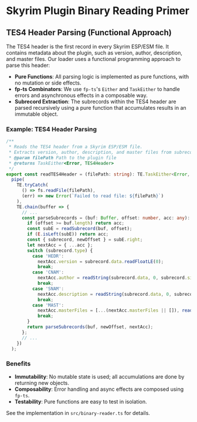 # Skyrim Plugin Binary Reading Primer

## TES4 Header Parsing (Functional Approach)

The TES4 header is the first record in every Skyrim ESP/ESM file. It contains metadata about the plugin, such as version, author, description, and master files. Our loader uses a functional programming approach to parse this header:

- **Pure Functions**: All parsing logic is implemented as pure functions, with no mutation or side effects.
- **fp-ts Combinators**: We use `fp-ts`'s `Either` and `TaskEither` to handle errors and asynchronous effects in a composable way.
- **Subrecord Extraction**: The subrecords within the TES4 header are parsed recursively using a pure function that accumulates results in an immutable object.

### Example: TES4 Header Parsing

```ts
/**
 * Reads the TES4 header from a Skyrim ESP/ESM file.
 * Extracts version, author, description, and master files from subrecords.
 * @param filePath Path to the plugin file
 * @returns TaskEither<Error, TES4Header>
 */
export const readTES4Header = (filePath: string): TE.TaskEither<Error, TES4Header> =>
  pipe(
    TE.tryCatch(
      () => fs.readFile(filePath),
      (err) => new Error(`Failed to read file: ${filePath}`)
    ),
    TE.chain(buffer => {
      // ...
      const parseSubrecords = (buf: Buffer, offset: number, acc: any): any => {
        if (offset >= buf.length) return acc;
        const subE = readSubrecord(buf, offset);
        if (E.isLeft(subE)) return acc;
        const { subrecord, newOffset } = subE.right;
        let nextAcc = { ...acc };
        switch (subrecord.type) {
          case 'HEDR':
            nextAcc.version = subrecord.data.readFloatLE(0);
            break;
          case 'CNAM':
            nextAcc.author = readString(subrecord.data, 0, subrecord.size);
            break;
          case 'SNAM':
            nextAcc.description = readString(subrecord.data, 0, subrecord.size);
            break;
          case 'MAST':
            nextAcc.masterFiles = [...(nextAcc.masterFiles || []), readString(subrecord.data, 0, subrecord.size)];
            break;
        }
        return parseSubrecords(buf, newOffset, nextAcc);
      };
      // ...
    })
  );
```

### Benefits
- **Immutability**: No mutable state is used; all accumulations are done by returning new objects.
- **Composability**: Error handling and async effects are composed using `fp-ts`.
- **Testability**: Pure functions are easy to test in isolation.

See the implementation in `src/binary-reader.ts` for details.

